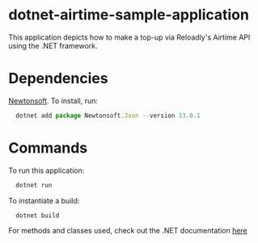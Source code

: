 # dotnet-airtime-sample-application

This application depicts how to make a top-up via Reloadly's Airtime API using the .NET framework.

# Dependencies

[Newtonsoft](https://www.newtonsoft.com/json). To install, run:

```js
  dotnet add package Newtonsoft.Json --version 13.0.1
```

# Commands

To run this application:

```js
  dotnet run
```

To instantiate a build:

```js
  dotnet build
```

For methods and classes used, check out the .NET documentation [here](https://docs.microsoft.com/en-us/dotnet/)
